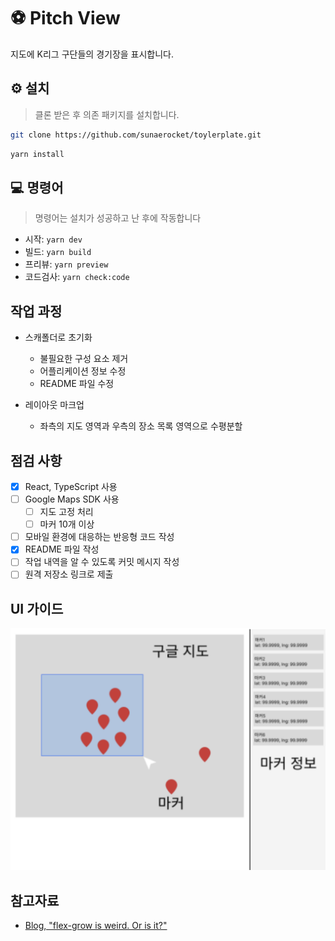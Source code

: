 # ⚽️ Pitch View

지도에 K리그 구단들의 경기장을 표시합니다.

## ⚙️ 설치

> 클론 받은 후 의존 패키지를 설치합니다.

```bash
git clone https://github.com/sunaerocket/toylerplate.git
```

```bash
yarn install
```

## 💻 명령어

> 명령어는 설치가 성공하고 난 후에 작동합니다

- 시작: `yarn dev`
- 빌드: `yarn build`
- 프리뷰: `yarn preview`
- 코드검사: `yarn check:code`

## 작업 과정

- 스캐폴더로 초기화

  - 불필요한 구성 요소 제거
  - 어플리케이션 정보 수정
  - README 파일 수정

- 레이아웃 마크업
  - 좌측의 지도 영역과 우측의 장소 목록 영역으로 수평분할

## 점검 사항

- [x] React, TypeScript 사용
- [ ] Google Maps SDK 사용
  - [ ] 지도 고정 처리
  - [ ] 마커 10개 이상
- [ ] 모바일 환경에 대응하는 반응형 코드 작성
- [x] README 파일 작성
- [ ] 작업 내역을 알 수 있도록 커밋 메시지 작성
- [ ] 원격 저장소 링크로 제출

## UI 가이드

![figure: ui guide](public/ui-guide.png)

## 참고자료

- [Blog, "flex-grow is weird. Or is it?"](https://css-tricks.com/flex-grow-is-weird/)
